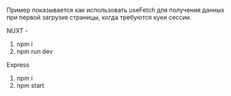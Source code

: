 Пример показывается как использовать useFetch для получения
данных при первой загрузке страницы, когда требуются
куки сессии.

NUXT  - 
1) npm i
2) npm run dev

Express
1) npm i
2) npm start